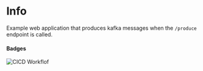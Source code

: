 # Info

Example web application that produces kafka messages when the `/produce` endpoint is called.

#### Badges

![CICD Workflof](https://github.com/ninjatux/example-kafka-producer/actions/workflows/cicd.yaml/badge.svg)